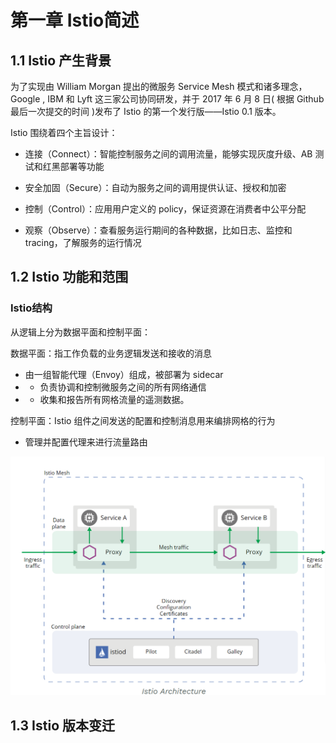 # 第一章 Istio简述


## 1.1 Istio 产生背景

为了实现由 William Morgan 提出的微服务 Service Mesh 模式和诸多理念，Google , IBM 和 Lyft 这三家公司协同研发，并于 2017 年 6 月 8 日( 根据 Github 最后一次提交的时间 )发布了 Istio 的第一个发行版——Istio 0.1 版本。

Istio 围绕着四个主旨设计：

* 连接（Connect）：智能控制服务之间的调用流量，能够实现灰度升级、AB 测试和红黑部署等功能

* 安全加固（Secure）：自动为服务之间的调用提供认证、授权和加密

* 控制（Control）：应用用户定义的 policy，保证资源在消费者中公平分配

* 观察（Observe）：查看服务运行期间的各种数据，比如日志、监控和 tracing，了解服务的运行情况


## 1.2 Istio 功能和范围

### Istio结构

从逻辑上分为数据平面和控制平面：

数据平面：指工作负载的业务逻辑发送和接收的消息
* 由一组智能代理（Envoy）组成，被部署为 sidecar
* * 负责协调和控制微服务之间的所有网络通信
* * 收集和报告所有网格流量的遥测数据。

控制平面：Istio 组件之间发送的配置和控制消息用来编排网格的行为
* 管理并配置代理来进行流量路由


![istio_frame.png](./img/istio_frame.png)



## 1.3 Istio 版本变迁


